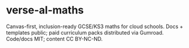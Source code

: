 # verse-al-maths
Canvas-first, inclusion-ready GCSE/KS3 maths for cloud schools. Docs + templates public; paid curriculum packs distributed via Gumroad. Code/docs MIT; content CC BY-NC-ND.
